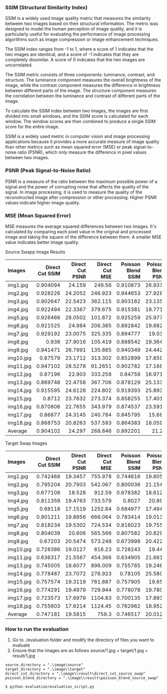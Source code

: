### SSIM (Structural Similarity Index) 
SSIM is a widely used image quality metric that measures the similarity between two images based on their structural information. The metric was designed to model the human perception of image quality, and it is particularly useful for evaluating the performance of image processing algorithms such as image compression or image enhancement techniques.

The SSIM index ranges from -1 to 1, where a score of 1 indicates that the two images are identical, and a score of -1 indicates that they are completely dissimilar. A score of 0 indicates that the two images are uncorrelated.

The SSIM metric consists of three components: luminance, contrast, and structure. The luminance component measures the overall brightness of the image, while the contrast component measures the difference in brightness between different parts of the image. The structure component measures the correlation between the luminance and contrast of different parts of the image.

To calculate the SSIM index between two images, the images are first divided into small windows, and the SSIM score is calculated for each window. The window scores are then combined to produce a single SSIM score for the entire image.

SSIM is a widely used metric in computer vision and image processing applications because it provides a more accurate measure of image quality than other metrics such as mean squared error (MSE) or peak signal-to-noise ratio (PSNR), which only measure the difference in pixel values between two images.

### PSNR (Peak Signal-to-Noise Ratio)
PSNR is a measure of the ratio between the maximum possible power of a signal and the power of corrupting noise that affects the quality of the signal. In image processing, it is used to measure the quality of the reconstructed image after compression or other processing. Higher PSNR values indicate higher image quality.

### MSE (Mean Squared Error)
MSE measures the average squared differences between two images. It's calculated by comparing each pixel value in the original and processed image and taking the square of the difference between them. A smaller MSE value indicates better image quality.

Source Swapp Image Results

| Images    |   Direct Cut SSIM |   Direct Cut PSNR |   Direct Cut MSE |   Poisson Blend SSIM |   Poisson Blend PSNR |   Poisson Blend MSE |
|:----------|------------------:|------------------:|-----------------:|---------------------:|---------------------:|--------------------:|
| img1.jpg  |          0.904094 |           24.159  |         249.56   |             0.910873 |              26.9375 |             131.622 |
| img2.jpg  |          0.928226 |           24.2052 |         246.923  |             0.944653 |              27.9288 |             104.762 |
| img3.jpg  |          0.902647 |           22.5423 |         362.115  |             0.903182 |              23.1357 |             315.874 |
| img4.jpg  |          0.922494 |           22.3367 |         379.675  |             0.915381 |              18.7713 |             862.887 |
| img5.jpg  |          0.926466 |           28.0502 |         101.872  |             0.925259 |              25.9772 |             164.194 |
| img6.jpg  |          0.921525 |           24.984  |         206.385  |             0.892842 |              19.6824 |             699.58  |
| img7.jpg  |          0.929192 |           23.0075 |         325.335  |             0.894777 |              19.035  |             812.044 |
| img8.jpg  |          0.938    |           27.9016 |         105.419  |             0.888542 |              19.3643 |             752.745 |
| img9.jpg  |          0.941471 |           26.7991 |         135.885  |             0.940349 |              24.4424 |             233.796 |
| img10.jpg |          0.87579  |           23.1712 |         313.302  |             0.852899 |              17.8595 |            1064.47  |
| img11.jpg |          0.947102 |           28.5278 |          91.2651 |             0.902782 |              17.1688 |            1247.97  |
| img12.jpg |          0.87196  |           22.903  |         333.258  |             0.84758  |              16.9716 |            1305.92  |
| img13.jpg |          0.869748 |           22.4758 |         367.706  |             0.878129 |              25.1339 |             199.382 |
| img14.jpg |          0.915595 |           24.6128 |         224.802  |             0.919393 |              25.8939 |             167.374 |
| img15.jpg |          0.8712   |           23.7632 |         273.374  |             0.858255 |              17.4012 |            1182.92  |
| img16.jpg |          0.870806 |           22.7655 |         343.979  |             0.874537 |              23.5916 |             284.394 |
| img17.jpg |          0.86877  |           24.3145 |         240.784  |             0.845795 |              15.686  |            1755.83  |
| img18.jpg |          0.868753 |           20.8263 |         537.593  |             0.864383 |              18.0596 |            1016.52  |
| Average   |          0.904102 |           24.297  |         268.846  |             0.892201 |              21.28   |             683.46  |

Target Swap Images

| Images    |   Direct Cut SSIM |   Direct Cut PSNR |   Direct Cut MSE |   Poisson Blend SSIM |   Poisson Blend PSNR |   Poisson Blend MSE |
|:----------|------------------:|------------------:|-----------------:|---------------------:|---------------------:|--------------------:|
| img1.jpg  |          0.742468 |           19.3457 |          755.978 |             0.744616 |              19.8052 |             680.085 |
| img2.jpg  |          0.795204 |           20.7903 |          542.067 |             0.800036 |              21.1549 |             498.417 |
| img3.jpg  |          0.677108 |           18.528  |          912.59  |             0.678382 |              18.6128 |             894.943 |
| img4.jpg  |          0.811359 |           19.4763 |          733.579 |             0.8027   |              20.899  |             528.667 |
| img5.jpg  |          0.68118  |           17.1519 |         1252.84  |             0.684977 |              17.4948 |            1157.71  |
| img6.jpg  |          0.801211 |           19.8956 |          666.064 |             0.783414 |              19.0137 |             816.033 |
| img7.jpg  |          0.818234 |           19.5302 |          724.534 |             0.816023 |              19.7555 |             687.911 |
| img8.jpg  |          0.804039 |           20.606  |          565.566 |             0.807582 |              20.8299 |             537.142 |
| img9.jpg  |          0.67203  |           20.5474 |          573.248 |             0.673998 |              20.4229 |             589.917 |
| img10.jpg |          0.728386 |           19.0127 |          816.23  |             0.728243 |              19.445  |             738.884 |
| img11.jpg |          0.636317 |           21.5567 |          454.366 |             0.634905 |              21.6619 |             443.501 |
| img13.jpg |          0.745005 |           18.6077 |          896.009 |             0.755785 |              19.2468 |             773.386 |
| img14.jpg |          0.778487 |           23.7072 |          276.923 |             0.78105  |              25.5802 |             179.913 |
| img15.jpg |          0.757574 |           19.3119 |          761.887 |             0.757905 |              19.658  |             703.521 |
| img16.jpg |          0.774291 |           19.4979 |          729.944 |             0.778078 |              19.7805 |             683.957 |
| img17.jpg |          0.723573 |           17.6979 |         1104.83  |             0.700135 |              17.8935 |            1056.16  |
| img18.jpg |          0.755603 |           17.6214 |         1124.45  |             0.762962 |              18.9528 |             827.568 |
| Average   |          0.747181 |           19.5815 |          758.3   |             0.746517 |              20.0122 |             693.983 |




### How to run the evaluation
1. Go to ./evaluation folder and modify the directory of files you want to evaluate
2. Ensure that the images are as follows source/1.jpg + target/1.jpg = result/1.jpg 
```
source_directory = ".\image\source"
target_directory = ".\image\\target"
direct_cut_directory = ".\image\\result\direct_cut_source_swap"
poisson_blend_directory = ".\image\\result\poisson_blend_source_swap"
```
`$ python evaluation/evaluation_script.py`